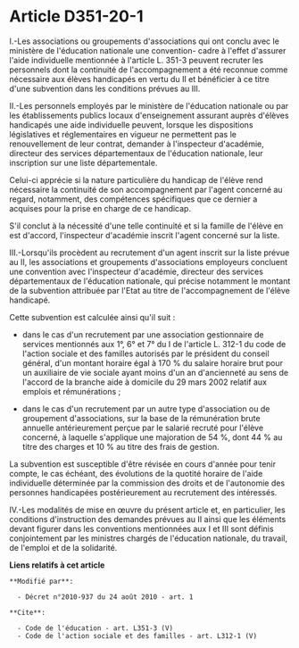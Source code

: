 # Article D351-20-1

I.-Les associations ou groupements d'associations qui ont conclu avec le ministère de l'éducation nationale une convention-
cadre à l'effet d'assurer l'aide individuelle mentionnée à l'article L. 351-3 peuvent recruter les personnels dont la
continuité de l'accompagnement a été reconnue comme nécessaire aux élèves handicapés en vertu du II et bénéficier à ce titre
d'une subvention dans les conditions prévues au III. 

II.-Les personnels employés par le ministère de l'éducation nationale ou par les établissements publics locaux d'enseignement
assurant auprès d'élèves handicapés une aide individuelle peuvent, lorsque les dispositions législatives et réglementaires en
vigueur ne permettent pas le renouvellement de leur contrat, demander à l'inspecteur d'académie, directeur des services
départementaux de l'éducation nationale, leur inscription sur une liste départementale. 

Celui-ci apprécie si la nature particulière du handicap de l'élève rend nécessaire la continuité de son accompagnement par
l'agent concerné au regard, notamment, des compétences spécifiques que ce dernier a acquises pour la prise en charge de ce
handicap. 

S'il conclut à la nécessité d'une telle continuité et si la famille de l'élève en est d'accord, l'inspecteur d'académie
inscrit l'agent concerné sur la liste. 

III.-Lorsqu'ils procèdent au recrutement d'un agent inscrit sur la liste prévue au II, les associations et groupements
d'associations employeurs concluent une convention avec l'inspecteur d'académie, directeur des services départementaux de
l'éducation nationale, qui précise notamment le montant de la subvention attribuée par l'Etat au titre de l'accompagnement de
l'élève handicapé. 

Cette subvention est calculée ainsi qu'il suit :

- dans le cas d'un recrutement par une association gestionnaire de services mentionnés aux 1°, 6° et 7° du I de l'article L.
312-1 du code de l'action sociale et des familles autorisés par le président du conseil général, d'un montant horaire égal à
170 % du salaire horaire brut pour un auxiliaire de vie sociale ayant moins d'un an d'ancienneté au sens de l'accord de la
branche aide à domicile du 29 mars 2002 relatif aux emplois et rémunérations ;

- dans le cas d'un recrutement par un autre type d'association ou de groupement d'associations, sur la base de la
rémunération brute annuelle antérieurement perçue par le salarié recruté pour l'élève concerné, à laquelle s'applique une
majoration de 54 %, dont 44 % au titre des charges et 10 % au titre des frais de gestion. 

La subvention est susceptible d'être révisée en cours d'année pour tenir compte, le cas échéant, des évolutions de la quotité
horaire de l'aide individuelle déterminée par la commission des droits et de l'autonomie des personnes handicapées
postérieurement au recrutement des intéressés. 

IV.-Les modalités de mise en œuvre du présent article et, en particulier, les conditions d'instruction des demandes prévues
au II ainsi que les éléments devant figurer dans les conventions mentionnées aux I et III sont définis conjointement par les
ministres chargés de l'éducation nationale, du travail, de l'emploi et de la solidarité.

**Liens relatifs à cet article**

	**Modifié par**:

	  - Décret n°2010-937 du 24 août 2010 - art. 1

	**Cite**:

	  - Code de l'éducation - art. L351-3 (V)
	  - Code de l'action sociale et des familles - art. L312-1 (V)
